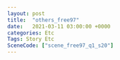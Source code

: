 ```yaml
---
layout: post
title:  "others_free97"
date:   2021-03-11 03:00:00 +0000
categories: Etc
Tags: Story Etc
SceneCode: ["scene_free97_q1_s20"]
---
```

